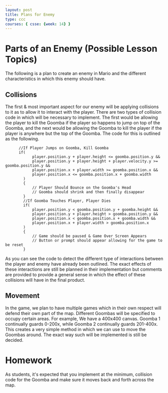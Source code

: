 ```yaml
---
layout: post
title: Plans for Enemy
type: ccc
courses: { csse: {week: 14} }
---
```


# Parts of an Enemy (Possible Lesson Topics)
The following is a plan to create an enemy in Mario and the different characteristics in which this enemy should have.

## Collisions
The first & most important aspect for our enemy will be applying collisions to it as to allow it to interact with the player. There are two types of collision code in which will be necessary to implement. The first would be allowing the player to kill the Goomba if the player so happens to jump on top of the Goomba, and the next would be allowing the Goomba to kill the player if the player is anywhere but the top of the Goomba. The code for this is outlined as the following.

```
      //If Player Jumps on Goomba, Kill Goomba
      if(
            player.position.y + player.height <= goomba.position.y &&
            player.position.y + player.height + player.velocity.y >= goomba.position.y &&
            player.position.x + player.width >= goomba.position.x &&
            player.position.x <= goomba.position.x + goomba.width
        )
        {
            // Player Should Bounce on the Goomba's Head
            // Goomba should shrink and then finally disappear
        }
        //If Goomba Touches Player, Player Dies
        if(
            player.position.y < goomba.position.y + goomba.height &&
            player.position.y + player.height > goomba.position.y &&
            player.position.x < goomba.position.x + goomba.width &&
            player.position.x + player.width > goomba.position.x
        )
        {
            // Game should be paused & Game Over Screen Appears
            // Button or prompt should appear allowing for the game to be reset
        }
```

As you can see the code to detect the different type of interactions between the player and enemy have already been outlined. The exact effects of these interactions are still be planned in their implementation but comments are provided to provide a general sense in which the effect of these collisions will have in the final product.

## Movement
In the game, we plan to have multiple games which in their own respect will defend their own part of the map. Different Goombas will be specified to occupy certain areas. For example, We have a 400x400 canvas. Goomba 1 continually guards 0-200x, while Goomba 2 continually guards 201-400x. This creates a very simple method in which we can use to move the Goombas around. The exact way such will be implemented is still be decided.

# Homework
As students, it's expected that you implement at the minimum, collision code for the Goomba and make sure it moves back and forth across the map.